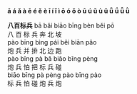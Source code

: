 
**ā á ǎ à ē é ě è ī í ǐ ì ō ó ǒ ò ū ú ǔ ù ü ǖ ǘ ǚ ǜ**

**八百标兵**
bā bǎi biāo bīng bèn běi pō  
八 百  标   兵   奔  北  坡  
pào bīng bìng pái běi biān pǎo  
炮  兵   并   排  北  边   跑  
pào bīng pà bǎ biāo bīng pèng  
炮  兵   怕 把 标   兵   碰  
biāo bīng pà pèng pào bīng pào  
标   兵   怕 碰   炮  兵   炮  




